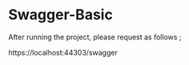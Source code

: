 # Swagger-Basic

After running the project, please request as follows ;

https://localhost:44303/swagger
